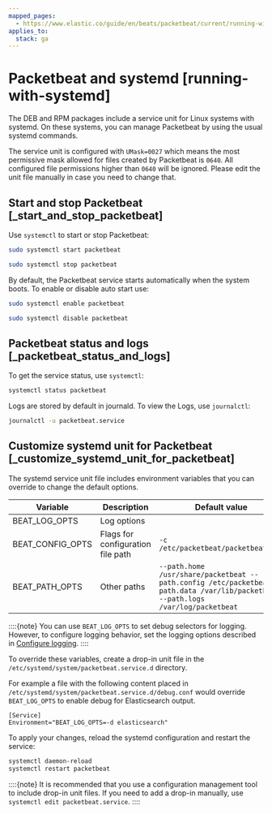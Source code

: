 ```yaml
---
mapped_pages:
  - https://www.elastic.co/guide/en/beats/packetbeat/current/running-with-systemd.html
applies_to:
  stack: ga
---
```


# Packetbeat and systemd [running-with-systemd]

The DEB and RPM packages include a service unit for Linux systems with systemd. On these systems, you can manage Packetbeat by using the usual systemd commands.

The service unit is configured with `UMask=0027` which means the most permissive mask allowed for files created by Packetbeat is `0640`. All configured file permissions higher than `0640` will be ignored. Please edit the unit file manually in case you need to change that.

## Start and stop Packetbeat [_start_and_stop_packetbeat]

Use `systemctl` to start or stop Packetbeat:

```sh
sudo systemctl start packetbeat
```

```sh
sudo systemctl stop packetbeat
```

By default, the Packetbeat service starts automatically when the system boots. To enable or disable auto start use:

```sh
sudo systemctl enable packetbeat
```

```sh
sudo systemctl disable packetbeat
```


## Packetbeat status and logs [_packetbeat_status_and_logs]

To get the service status, use `systemctl`:

```sh
systemctl status packetbeat
```

Logs are stored by default in journald. To view the Logs, use `journalctl`:

```sh
journalctl -u packetbeat.service
```


## Customize systemd unit for Packetbeat [_customize_systemd_unit_for_packetbeat]

The systemd service unit file includes environment variables that you can override to change the default options.

| Variable | Description | Default value |
| --- | --- | --- |
| BEAT_LOG_OPTS | Log options |  |
| BEAT_CONFIG_OPTS | Flags for configuration file path | ``-c /etc/packetbeat/packetbeat.yml`` |
| BEAT_PATH_OPTS | Other paths | ``--path.home /usr/share/packetbeat --path.config /etc/packetbeat --path.data /var/lib/packetbeat --path.logs /var/log/packetbeat`` |

::::{note}
You can use `BEAT_LOG_OPTS` to set debug selectors for logging. However, to configure logging behavior, set the logging options described in [Configure logging](/reference/packetbeat/configuration-logging.md).
::::


To override these variables, create a drop-in unit file in the `/etc/systemd/system/packetbeat.service.d` directory.

For example a file with the following content placed in `/etc/systemd/system/packetbeat.service.d/debug.conf` would override `BEAT_LOG_OPTS` to enable debug for Elasticsearch output.

```text
[Service]
Environment="BEAT_LOG_OPTS=-d elasticsearch"
```

To apply your changes, reload the systemd configuration and restart the service:

```sh
systemctl daemon-reload
systemctl restart packetbeat
```

::::{note}
It is recommended that you use a configuration management tool to include drop-in unit files. If you need to add a drop-in manually, use `systemctl edit packetbeat.service`.
::::



